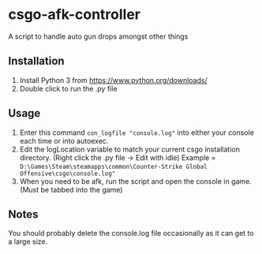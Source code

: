 # csgo-afk-controller
A script to handle auto gun drops amongst other things

## Installation
1. Install Python 3 from https://www.python.org/downloads/
2. Double click to run the .py file

## Usage
1. Enter this command `con_logfile "console.log"` into either your console each time or into autoexec. 
2. Edit the logLocation variable to match your current csgo installation directory. (Right click the .py file -> Edit with idle)
Example = `D:\Games\Steam\steamapps\common\Counter-Strike Global Offensive\csgo\console.log"`
3. When you need to be afk, run the script and open the console in game. (Must be tabbed into the game)

## Notes
You should probably delete the console.log file occasionally as it can get to a large size.